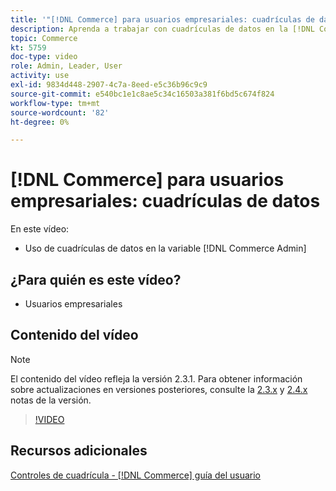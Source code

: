 ```yaml
---
title: '"[!DNL Commerce] para usuarios empresariales: cuadrículas de datos"'
description: Aprenda a trabajar con cuadrículas de datos en la [!DNL Commerce Admin].
topic: Commerce
kt: 5759
doc-type: video
role: Admin, Leader, User
activity: use
exl-id: 9834d448-2907-4c7a-8eed-e5c36b96c9c9
source-git-commit: e540bc1e1c8ae5c34c16503a381f6bd5c674f824
workflow-type: tm+mt
source-wordcount: '82'
ht-degree: 0%

---
```


# [!DNL Commerce] para usuarios empresariales: cuadrículas de datos

En este vídeo:

- Uso de cuadrículas de datos en la variable [!DNL Commerce Admin]

## ¿Para quién es este vídeo?

- Usuarios empresariales

## Contenido del vídeo

>[!NOTE]
>
>El contenido del vídeo refleja la versión 2.3.1. Para obtener información sobre actualizaciones en versiones posteriores, consulte la [ 2.3.x](https://devdocs.magento.com/guides/v2.3/release-notes/bk-release-notes.html) y [2.4.x](https://devdocs.magento.com/guides/v2.4/release-notes/bk-release-notes.html) notas de la versión.

>[!VIDEO](https://video.tv.adobe.com/v/35960?quality=12&learn=on)

## Recursos adicionales

[Controles de cuadrícula - [!DNL Commerce] guía del usuario](https://docs.magento.com/user-guide/stores/admin-grid-controls.html)
